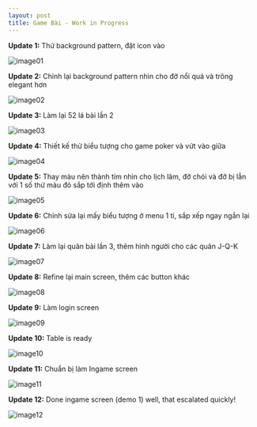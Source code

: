 ```yaml
---
layout: post
title: Game Bài - Work in Progress
---
```


**Update 1:** Thử background pattern, đặt icon vào

![image01](http://i.imgur.com/ANYDjaP.jpg")

**Update 2:** Chỉnh lại background pattern nhìn cho đỡ nổi quá và trông elegant hơn

![image02](http://i.imgur.com/YxwBd0R.jpg")

**Update 3:** Làm lại 52 lá bài lần 2

![image03](http://i.imgur.com/HARqyj6.jpg")

**Update 4:** Thiết kế thử biểu tượng cho game poker và vứt vào giữa

![image04](http://i.imgur.com/mJMkWuD.jpg")

**Update 5:** Thay màu nên thành tím nhìn cho lịch lãm, đỡ chói và đỡ bị lẫn với 1 số thứ màu đỏ sắp tới định thêm vào

![image05](http://i.imgur.com/m7H9fCe.jpg")

**Update 6:** Chỉnh sửa lại mấy biểu tượng ở menu 1 tí, sắp xếp ngay ngắn lại

![image06](http://i.imgur.com/W2X4vfW.jpg")

**Update 7:** Làm lại quân bài lần 3, thêm hình người cho các quân J-Q-K

![image07](http://i.imgur.com/T1bGWKs.jpg")

**Update 8:** Refine lại main screen, thêm các button khác

![image08](http://i.imgur.com/jQUa8pC.jpg?")

**Update 9:** Làm login screen

![image09](http://i.imgur.com/h6frIbe.png")

**Update 10:** Table is ready

![image10](http://i.imgur.com/Ja5F5R2.jpg")

**Update 11:** Chuẩn bị làm Ingame screen

![image11](http://i.imgur.com/ebfYSfA.jpg")

**Update 12:** Done ingame screen (demo 1) well, that escalated quickly!

![image12](http://i.imgur.com/8oSID0p.jpg?1")